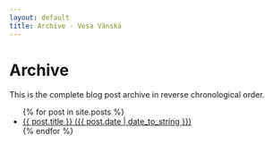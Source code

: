 ```yaml
---
layout: default
title: Archive - Vesa Vänskä
---
```


# Archive

This is the complete blog post archive in reverse chronological order.

<ul>
  {% for post in site.posts %}
    <li><a href="{{ post.url }}">{{ post.title }} ({{ post.date | date_to_string }})</a></li>
  {% endfor %}
</ul>
